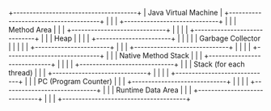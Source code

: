 +--------------------------------------+
|          Java Virtual Machine        |
+--------------------------------------+
|                                      |
|   +-----------------------------+    |
|   |       Method Area           |    |
|   +-----------------------------+    |
|                                      |
|   +-----------------------------+    |
|   |          Heap               |    |
|   |  +-----------------------+  |    |
|   |  |   Garbage Collector   |  |    |
|   |  +-----------------------+  |    |
|   +-----------------------------+    |
|                                      |
|   +-----------------------------+    |
|   |   Native Method Stack       |    |
|   +-----------------------------+    |
|                                      |
|   +-----------------------------+    |
|   |  Stack (for each thread)    |    |
|   +-----------------------------+    |
|                                      |
|   +-----------------------------+    |
|   |  PC (Program Counter)       |    |
|   +-----------------------------+    |
|                                      |
|   +-----------------------------+    |
|   |     Runtime Data Area       |    |
|   +-----------------------------+    |
|                                      |
+--------------------------------------+
